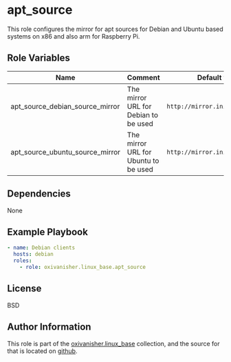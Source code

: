 apt_source
==========

This role configures the mirror for apt sources for Debian and Ubuntu based systems on x86 and also arm for Raspberry Pi.

Role Variables
--------------

| Name                            | Comment                              | Default value                    |
|---------------------------------|--------------------------------------|----------------------------------|
| apt_source_debian_source_mirror | The mirror URL for Debian to be used | `http://mirror.init7.net/debian` |
| apt_source_ubuntu_source_mirror | The mirror URL for Ubuntu to be used | `http://mirror.init7.net/ubuntu` |

Dependencies
------------

None

Example Playbook
----------------
```yaml
- name: Debian clients
  hosts: debian
  roles:
    - role: oxivanisher.linux_base.apt_source
```

License
-------

BSD

Author Information
------------------

This role is part of the [oxivanisher.linux_base](https://galaxy.ansible.com/ui/repo/published/oxivanisher/linux_base/) collection, and the source for that is located on [github](https://github.com/oxivanisher/collection-linux_base).
